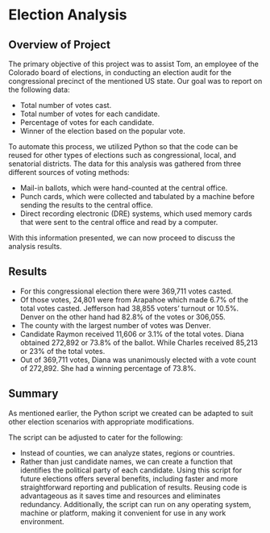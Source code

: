# Election Analysis

## Overview of Project
The primary objective of this project was to assist Tom, an employee of the Colorado board of elections, in conducting an election audit for the congressional precinct of the mentioned US state. Our goal was to report on the following data:

* Total number of votes cast.
* Total number of votes for each candidate.
* Percentage of votes for each candidate.
* Winner of the election based on the popular vote.

To automate this process, we utilized Python so that the code can be reused for other types of elections such as congressional, local, and senatorial districts. The data for this analysis was gathered from three different sources of voting methods:

* Mail-in ballots, which were hand-counted at the central office.
* Punch cards, which were collected and tabulated by a machine before sending the results to the central office.
* Direct recording electronic (DRE) systems, which used memory cards that were sent to the central office and read by a computer.

With this information presented, we can now proceed to discuss the analysis results.

## Results
* For this congressional election there were 369,711 votes casted.
* Of those votes, 24,801 were from Arapahoe which made 6.7% of the total votes casted. Jefferson had 38,855 voters’ turnout or 10.5%. Denver on the other hand had 82.8% of the votes or 306,055.
* The county with the largest number of votes was Denver. 
* Candidate Raymon received 11,606 or 3.1% of the total votes. Diana obtained 272,892 or 73.8% of the ballot. While Charles received 85,213 or 23% of the total votes.
* Out of 369,711 votes, Diana was unanimously elected with a vote count of 272,892. She had a winning percentage of 73.8%.

## Summary
As mentioned earlier, the Python script we created can be adapted to suit other election scenarios with appropriate modifications.

The script can be adjusted to cater for the following:
* Instead of counties, we can analyze states, regions or countries.
* Rather than just candidate names, we can create a function that identifies the political party of each candidate.
Using this script for future elections offers several benefits, including faster and more straightforward reporting and publication of results. Reusing code is advantageous as it saves time and resources and eliminates redundancy. Additionally, the script can run on any operating system, machine or platform, making it convenient for use in any work environment. 
